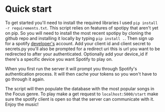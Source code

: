 # Quick start
To get started you'll need to install the required libraries I used `pip install -r requirements.txt`. This script relies on features of spotipy that aren't yet on pip. So you will need to install the most recent spotipy by cloning the github repo and installing it locally by typing `pip install .`. Then sign up for a spotify [developer's](https://developer.spotify.com/) account. Add your client id and client secret to secrets.py you'll also be prompted for a redirect uri this is url you want to be redirected to after your authenticated. Optionally add your device_id if there's a specific device you want Spotify to play on.

When you first run the server it will prompt you through Spotify's authentication process. It will then cache your tokens so you won't have to go through it again.

The script will then populate the database with the most popular songs in the Focus genre. To play make a get request to `localhost:5000/start` make sure the spotify client is open so that the server can communicate with it. Enjoy the music!
